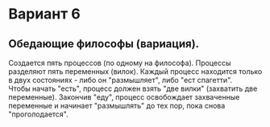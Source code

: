 # Вариант 6

## Обедающие философы (вариация).

Создается пять процессов (по одному на философа).
Процессы разделяют пять переменных (вилок).
Каждый процесс находится только в двух состояниях - либо он "размышляет", либо "ест спагетти".  
Чтобы начать "есть", процесс должен взять "две вилки" (захватить две переменные).
Закончив "еду", процесс освобождает захваченные переменные и начинает "размышлять" до тех пор, пока снова "проголодается".
